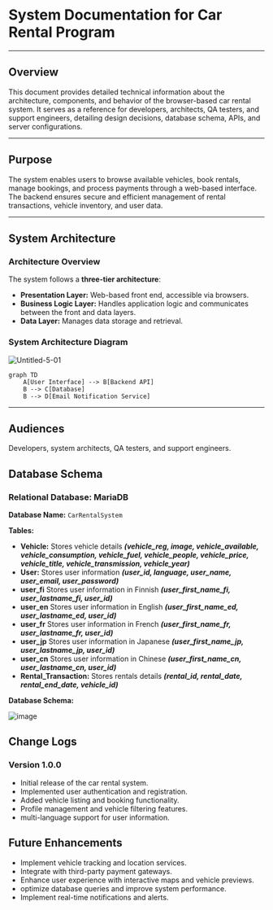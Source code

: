 # System Documentation for Car Rental Program

---

## Overview
This document provides detailed technical information about the architecture, components, and behavior of the browser-based car rental system. It serves as a reference for developers, architects, QA testers, and support engineers, detailing design decisions, database schema, APIs, and server configurations.

---

## Purpose
The system enables users to browse available vehicles, book rentals, manage bookings, and process payments through a web-based interface. The backend ensures secure and efficient management of rental transactions, vehicle inventory, and user data.

---

## System Architecture

### Architecture Overview
The system follows a **three-tier architecture**:
- **Presentation Layer:** Web-based front end, accessible via browsers.
- **Business Logic Layer:** Handles application logic and communicates between the front and data layers.
- **Data Layer:** Manages data storage and retrieval.

### System Architecture Diagram
![Untitled-5-01](https://github.com/user-attachments/assets/81190190-dbd7-4ddb-9179-e7c496c467ec)

```mermaid
graph TD
    A[User Interface] --> B[Backend API]
    B --> C[Database]
    B --> D[Email Notification Service]
````


---
## Audiences
Developers, system architects, QA testers, and support engineers.

## Database Schema
### Relational Database: MariaDB
**Database Name:** `CarRentalSystem`

**Tables:**
- **Vehicle:** Stores vehicle details ***(vehicle_reg, image, vehicle_available, vehicle_consumption, vehicle_fuel, vehicle_people, vehicle_price, vehicle_title, vehicle_transmission, vehicle_year)***
- **User:** Stores user information ***(user_id, language, user_name, user_email, user_password)***
- **user_fi** Stores user information in Finnish ***(user_first_name_fi, user_lastname_fi, user_id)***
- **user_en** Stores user information in English ***(user_first_name_ed, user_lastname_ed, user_id)***
- **user_fr** Stores user information in French ***(user_first_name_fr, user_lastname_fr, user_id)***
- **user_jp** Stores user information in Japanese ***(user_first_name_jp, user_lastname_jp, user_id)***
- **user_cn** Stores user information in Chinese ***(user_first_name_cn, user_lastname_cn, user_id)***
- **Rental_Transaction:** Stores rentals details ***(rental_id, rental_date, rental_end_date, vehicle_id)***

**Database Schema:**

![image](https://github.com/user-attachments/assets/72db7dac-096f-4352-960a-a3b5ab45cad5)


## Change Logs
### Version 1.0.0
- Initial release of the car rental system.
- Implemented user authentication and registration.
- Added vehicle listing and booking functionality.
- Profile management and vehicle filtering features.
- multi-language support for user information.

## Future Enhancements
- Implement vehicle tracking and location services.
- Integrate with third-party payment gateways.
- Enhance user experience with interactive maps and vehicle previews.
- optimize database queries and improve system performance.
- Implement real-time notifications and alerts.





